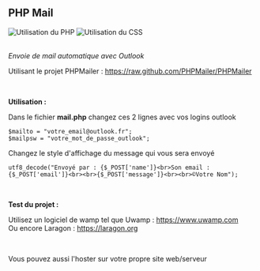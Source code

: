 <h2>PHP Mail</h2>
<div>
<a title="Utilisation du PHP"><img alt="Utilisation du PHP" src="https://img.shields.io/badge/PHP-Utilisation%20du%20PHP-purple"></a>   <a title="Utilisation du CSS"><img alt="Utilisation du CSS" src="https://img.shields.io/badge/CSS-Utilisation%20du%20CSS-red"></a>
</div>
  
  <br>
  
*Envoie de mail automatique avec Outlook*

Utilisant le projet PHPMailer : https://raw.github.com/PHPMailer/PHPMailer

<br>

__Utilisation :__

Dans le fichier __mail.php__ changez ces 2 lignes avec vos logins outlook

```
$mailto = "votre_email@outlook.fr";
$mailpsw = "votre_mot_de_passe_outlook";
```

Changez le style d'affichage du message qui vous sera envoyé

```
utf8_decode("Envoyé par : {$_POST['name']}<br>Son email : {$_POST['email']}<br><br>{$_POST['message']}<br><br>©Votre Nom");
```

<br>

__Test du projet :__

Utilisez un logiciel de wamp tel que Uwamp : https://www.uwamp.com
<br>
Ou encore Laragon : https://laragon.org

<br>

Vous pouvez aussi l'hoster sur votre propre site web/serveur
